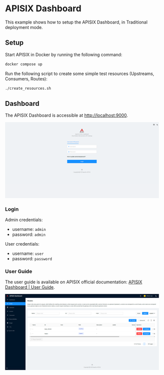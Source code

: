 # APISIX Dashboard

This example shows how to setup the APISIX Dashboard, in Traditional deployment mode.

## Setup

Start APISIX in Docker by running the following command:

```bash
docker compose up
```

Run the following script to create some simple test resources (Upstreams, Consumers, Routes):

```bash
./create_resources.sh
```

## Dashboard

The APISIX Dashboard is accessible at [http://localhost:9000](http://localhost:9000).

![](../../gfx/apisix_dashboard_login.png)

### Login

Admin credentials:

- username: `admin`
- password: `admin`

User credentials:

- username: `user`
- password: `password`

### User Guide

The user guide is available on APISIX official documentation: [APISIX Dashboard | User Guide](https://apisix.apache.org/docs/dashboard/USER_GUIDE/).

![](../../gfx/apisix_dashboard_routes.png)
